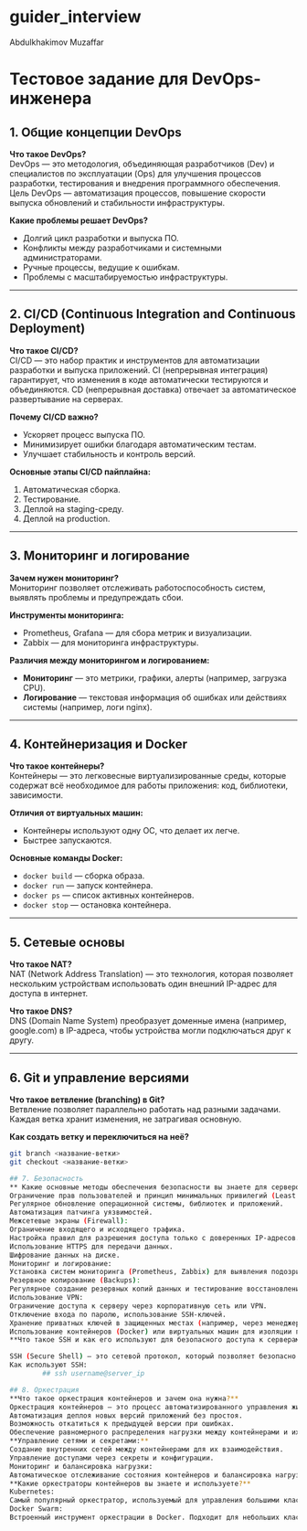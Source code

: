 # guider_interview
Abdulkhakimov Muzaffar 

# Тестовое задание для DevOps-инженера  

## 1. Общие концепции DevOps  
**Что такое DevOps?**  
DevOps — это методология, объединяющая разработчиков (Dev) и специалистов по эксплуатации (Ops) для улучшения процессов разработки, тестирования и внедрения программного обеспечения. Цель DevOps — автоматизация процессов, повышение скорости выпуска обновлений и стабильности инфраструктуры.  

**Какие проблемы решает DevOps?**  
- Долгий цикл разработки и выпуска ПО.  
- Конфликты между разработчиками и системными администраторами.  
- Ручные процессы, ведущие к ошибкам.  
- Проблемы с масштабируемостью инфраструктуры.  

---

## 2. CI/CD (Continuous Integration and Continuous Deployment)  
**Что такое CI/CD?**  
CI/CD — это набор практик и инструментов для автоматизации разработки и выпуска приложений. CI (непрерывная интеграция) гарантирует, что изменения в коде автоматически тестируются и объединяются. CD (непрерывная доставка) отвечает за автоматическое развертывание на серверах.  

**Почему CI/CD важно?**  
- Ускоряет процесс выпуска ПО.  
- Минимизирует ошибки благодаря автоматическим тестам.  
- Улучшает стабильность и контроль версий. 


**Основные этапы CI/CD пайплайна:**  
1. Автоматическая сборка.  
2. Тестирование.  
3. Деплой на staging-среду.  
4. Деплой на production.  

---

## 3. Мониторинг и логирование  
**Зачем нужен мониторинг?**  
Мониторинг позволяет отслеживать работоспособность систем, выявлять проблемы и предупреждать сбои.  

**Инструменты мониторинга:**  
- Prometheus, Grafana — для сбора метрик и визуализации.  
- Zabbix — для мониторинга инфраструктуры.  

**Различия между мониторингом и логированием:**  
- **Мониторинг** — это метрики, графики, алерты (например, загрузка CPU).  
- **Логирование** — текстовая информация об ошибках или действиях системы (например, логи nginx).  

---

## 4. Контейнеризация и Docker  
**Что такое контейнеры?**  
Контейнеры — это легковесные виртуализированные среды, которые содержат всё необходимое для работы приложения: код, библиотеки, зависимости.  

**Отличия от виртуальных машин:**  
- Контейнеры используют одну ОС, что делает их легче.  
- Быстрее запускаются.  

**Основные команды Docker:**  
- `docker build` — сборка образа.  
- `docker run` — запуск контейнера.  
- `docker ps` — список активных контейнеров.  
- `docker stop` — остановка контейнера.  

---

## 5. Сетевые основы  
**Что такое NAT?**  
NAT (Network Address Translation) — это технология, которая позволяет нескольким устройствам использовать один внешний IP-адрес для доступа в интернет.  

**Что такое DNS?**  
DNS (Domain Name System) преобразует доменные имена (например, google.com) в IP-адреса, чтобы устройства могли подключаться друг к другу.  

---

## 6. Git и управление версиями  
**Что такое ветвление (branching) в Git?**  
Ветвление позволяет параллельно работать над разными задачами. Каждая ветка хранит изменения, не затрагивая основную.  

**Как создать ветку и переключиться на неё?**  
```bash
git branch <название-ветки>  
git checkout <название-ветки>

## 7. Безопасность
** Какие основные методы обеспечения безопасности вы знаете для серверов и сервисов? **
Ограничение прав пользователей и принцип минимальных привилегий (Least Privilege).
Регулярное обновление операционной системы, библиотек и приложений.
Автоматизация патчинга уязвимостей.
Межсетевые экраны (Firewall):
Ограничение входящего и исходящего трафика.
Настройка правил для разрешения доступа только с доверенных IP-адресов.
Использование HTTPS для передачи данных.
Шифрование данных на диске.
Мониторинг и логирование:
Установка систем мониторинга (Prometheus, Zabbix) для выявления подозрительных действий.
Резервное копирование (Backups):
Регулярное создание резервных копий данных и тестирование восстановления.
Использование VPN:
Ограничение доступа к серверу через корпоративную сеть или VPN.
Отключение входа по паролю, использование SSH-ключей.
Хранение приватных ключей в защищенных местах (например, через менеджеры секретов).
Использование контейнеров (Docker) или виртуальных машин для изоляции приложений.
**Что такое SSH и как его используют для безопасного доступа к серверам?**

SSH (Secure Shell) — это сетевой протокол, который позволяет безопасно подключаться к удаленным серверам и управлять ими. Он шифрует данные, предотвращая их перехват третьими лицами.
Как используют SSH:
        ## ssh username@server_ip

## 8. Оркестрация
**Что такое оркестрация контейнеров и зачем она нужна?**
Оркестрация контейнеров — это процесс автоматизированного управления жизненным циклом контейнеров, включая развертывание, масштабирование, обновление и удаление. Позволяет динамически увеличивать или уменьшать количество контейнеров в зависимости от нагрузки.
Автоматизация деплоя новых версий приложений без простоя.
Возможность откатиться к предыдущей версии при ошибках.
Обеспечение равномерного распределения нагрузки между контейнерами и их восстановление в случае сбоя.
**Управление сетями и секретами:**
Создание внутренних сетей между контейнерами для их взаимодействия.
Управление доступами через секреты и конфигурации.
Мониторинг и балансировка нагрузки:
Автоматическое отслеживание состояния контейнеров и балансировка нагрузки между ними.
**Какие оркестраторы контейнеров вы знаете и используете?**
Kubernetes:
Самый популярный оркестратор, используемый для управления большими кластерами контейнеров. Позволяет управлять развертыванием, масштабированием, сетями, секретами и хранением данных.
Docker Swarm:
Встроенный инструмент оркестрации в Docker. Подходит для небольших кластеров.
